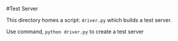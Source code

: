 #Test Server

This directory homes a script: `driver.py` which builds a test server.

Use command, `python driver.py` to create a test server
